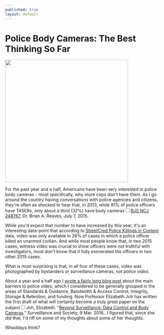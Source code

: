 ```yaml
---
published: true
layout: default
---
```

<h1>Police Body Cameras: The Best Thinking So Far </h1>
<p><img class="left" width="400px" src="https://nselby.github.io/assets/img/body_cameras.png" /></p>

<p>For the past year and a half, Americans have been very interested in police body cameras - most specifically, why more cops don't have them. As I go around the country having conversations with police agencies and citizens, they're often as shocked to hear that, in 2013, while 81% of police officers have TASERs, only about a third (32%) have body cameras<label for="sn-demo" class="margin-toggle sidenote-number"></label><input type="checkbox" id="sn-demo" class="margin-toggle"/><span class="sidenote"><a href="http://www.bjs.gov/index.cfm?ty=pbdetail&iid=5321" target="_blank">BJS NCJ 248767</a>, Dr. Brian A. Reaves, July 7, 2015</span>.</p>

<p>While you'd expect that number to have increased by this year, it's an interesting data-point that according to <a href="http://streetcredsoftware.com/pkic" target="_blank">StreetCred Police Killings in Context</a> data, video was only available in 26% of cases in which a police officer killed an unarmed civilian. And while most people know that, in two 2015 cases, witness video was crucial to show officers were not truthful with investigators, most <em>don't</em> know that it fully exonerated the officers in two other 2015 cases.</p>

<p>What is most surprising is that, in all four of these cases, video was photographed by bystanders or surveillance cameras, <em>not police video</em>.</p>

<p>About a year and a half ago I <a href="https://medium.com/@nselby/barriers-to-officer-worn-video-the-ten-per-cent-challenge-50391ed9d688#.jlouj8bj4" target="_blank">wrote a fairly long blog post</a> about the main barriers to police video, which I considered to be generally grouped in the areas of Standards & Guidance, Bandwidth & Access Control, Integrity, Storage & Retention, and funding. Now Professor Elizabeth Joh has written the first draft of what will certainly become a truly great paper on the subject<label for="sn-demo" class="margin-toggle sidenote-number"></label><input type="checkbox" id="sn-demo" class="margin-toggle"/><span class="sidenote">Joh, Elizabeth. "<a href="http://ssrn.com/abstract=2744159" target="_blank">Beyond Surveillance: Data Control and Body Cameras</a>." Surveillance and Society, 9 Mar. 2016.</span>. I figured that, since she did that, I'd riff on some of my thoughts about some of her thoughts. </p>

<p>Whaddaya think?</p> 
